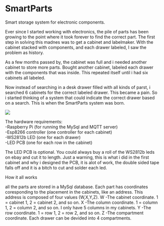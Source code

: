 # SmartParts
Smart storage system for electronic components.

Ever since I started working with electronics, the pile of parts has been growing to the point where it took forever to find the correct part. The first step in solving this madnes was to get a cabinet and labelmaker. 
With the cabinet stacked with components, and each drawer labeled, I saw the problem as history.

As a few months passed by, the cabinet was full and i needed another cabinet to store more parts. Bought another cabinet, labeled each drawer with the components that was inside. This repeated itself until i had six cabinets all labeled. 

Now instead of searching in a desk drawer filled with all kinds of parst, i searched 6 cabinets for the correct labeled drawer. This became a pain. So i started thinking of a system that could indicate the correct drawer based on a search. This is when the SmartParts system was born.

![](images/Cabinets.png)

The hardware requirements:  
-Raspberry Pi (for running the MySql and MQTT server)  
-Esp8266 controller (one controller for each cabinet)  
-WS2812b LED (one for each drawer)  
-LED PCB (one for each row in the cabinet)  
  
The LED PCB is optional. You could always buy a roll of the WS2812b leds on ebay and cut it to length. Just a warning, this is what i did in the first cabinet and why i designed the PCB, it is alot of work, the double sided tape falls off and it is a bitch to cut and solder each led.

How it all works  
  
  all the parts are stored in a MySql database. Each part has coordinates coresponding to the placement in the cabinets, like an address. This address is composed of four values (W,X,Y,Z).
W -The cabinet coordinate. 1 = cabinet 1, 2 = cabinet 2, and so on.
X -The column coordinate. 1 = column 1, 2 = column 2, and so on. I only have 5 columns in my cabinets.
Y -The row coordinate. 1 = row 1, 2 = row 2, and so on. 
Z -The compartment coordinate. Each drawer can be devided into 4 compartments. 
